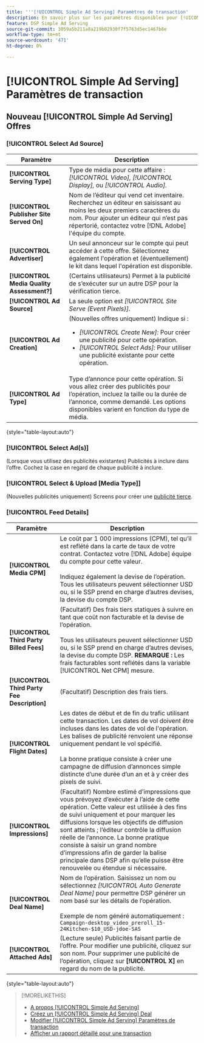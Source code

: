 ```yaml
---
title: '''[!UICONTROL Simple Ad Serving] Paramètres de transaction'
description: En savoir plus sur les paramètres disponibles pour [!UICONTROL Simple Ad Serving] les offres.
feature: DSP Simple Ad Serving
source-git-commit: 3059a5b211a8a219b02930f7f5763d5ec1467b8e
workflow-type: tm+mt
source-wordcount: '471'
ht-degree: 0%

---
```


# [!UICONTROL Simple Ad Serving] Paramètres de transaction

## Nouveau [!UICONTROL Simple Ad Serving] Offres

### [!UICONTROL Select Ad Source]

| Paramètre | Description |
|-----------|-------------|
| **[!UICONTROL Serving Type]** | Type de média pour cette affaire : *[!UICONTROL Video],* *[!UICONTROL Display],* ou *[!UICONTROL Audio].* |
| **[!UICONTROL Publisher Site Served On]** | Nom de l’éditeur qui vend cet inventaire. Recherchez un éditeur en saisissant au moins les deux premiers caractères du nom. Pour ajouter un éditeur qui n’est pas répertorié, contactez votre [!DNL Adobe] l&#39;équipe du compte. |
| **[!UICONTROL Advertiser]** | Un seul annonceur sur le compte qui peut accéder à cette offre. Sélectionnez également l&#39;opération et (éventuellement) le kit dans lequel l&#39;opération est disponible. |
| **[!UICONTROL Media Quality Assessment?]** | (Certains utilisateurs) Permet à la publicité de s’exécuter sur un autre DSP pour la vérification tierce. <!-- Who can select this? It's disabled for me. Need to see if there are additional fields when this is enabled. --> |
| **[!UICONTROL Ad Source]** | La seule option est *[!UICONTROL Site Serve (Event Pixels)]*. |
| **[!UICONTROL Ad Creation]** | (Nouvelles offres uniquement) Indique si :<ul><li>*[!UICONTROL Create New]:* Pour créer une publicité pour cette opération.</li><li>*[!UICONTROL Select Ads]:* Pour utiliser une publicité existante pour cette opération.</li></ul> |
| **[!UICONTROL Ad Type]** | Type d’annonce pour cette opération. Si vous allez créer des publicités pour l’opération, incluez la taille ou la durée de l’annonce, comme demandé. Les options disponibles varient en fonction du type de média. |

{style=&quot;table-layout:auto&quot;}

### [!UICONTROL Select Ad(s)]

(Lorsque vous utilisez des publicités existantes) Publicités à inclure dans l’offre. Cochez la case en regard de chaque publicité à inclure.

### [!UICONTROL Select & Upload [Media Type]]

(Nouvelles publicités uniquement) Screens pour créer une [publicité tierce](/help/dsp/campaign-management/ads/ad-create-multiple.md).

### [!UICONTROL Feed Details]

| Paramètre | Description |
|-----------|-------------|
| **[!UICONTROL Media CPM]** | Le coût par 1 000 impressions (CPM), tel qu’il est reflété dans la carte de taux de votre contrat. Contactez votre [!DNL Adobe] équipe du compte pour cette valeur. <br><br>Indiquez également la devise de l’opération. Tous les utilisateurs peuvent sélectionner USD ou, si le SSP prend en charge d’autres devises, la devise du compte DSP. |
| **[!UICONTROL Third Party Billed Fees]** | (Facultatif) Des frais tiers statiques à suivre en tant que coût non facturable et la devise de l’opération.<br><br>Tous les utilisateurs peuvent sélectionner USD ou, si le SSP prend en charge d’autres devises, la devise du compte DSP. **REMARQUE :** Les frais facturables sont reflétés dans la variable [!UICONTROL Net CPM] mesure. |
| **[!UICONTROL Third Party Fee Description]** | (Facultatif) Description des frais tiers. |
| **[!UICONTROL Flight Dates]** | Les dates de début et de fin du trafic utilisant cette transaction. Les dates de vol doivent être incluses dans les dates de vol de l&#39;opération. Les balises de publicité renvoient une réponse uniquement pendant le vol spécifié.<br><br> La bonne pratique consiste à créer une campagne de diffusion d’annonces simple distincte d’une durée d’un an et à y créer des pixels de suivi. |
| **[!UICONTROL Impressions]** | (Facultatif) Nombre estimé d’impressions que vous prévoyez d’exécuter à l’aide de cette opération. Cette valeur est utilisée à des fins de suivi uniquement et pour marquer les diffusions lorsque les objectifs de diffusion sont atteints ; l’éditeur contrôle la diffusion réelle de l’annonce. La bonne pratique consiste à saisir un grand nombre d’impressions afin de garder la balise principale dans DSP afin qu’elle puisse être renouvelée ou étendue si nécessaire. |
| **[!UICONTROL Deal Name]** | Nom de l’opération. Saisissez un nom ou sélectionnez *[!UICONTROL Auto Generate Deal Name]* pour permettre DSP générer un nom basé sur les détails de l’opération.<br><br>Exemple de nom généré automatiquement : `Campaign-desktop_video_preroll_15-24Kitchen-$10_USD-jdoe-SAS` |
| **[!UICONTROL Attached Ads]** | (Lecture seule) Publicités faisant partie de l’offre. Pour modifier une publicité, cliquez sur son nom. Pour supprimer une publicité de l’opération, cliquez sur **[!UICONTROL X]** en regard du nom de la publicité. |

{style=&quot;table-layout:auto&quot;}

<!-- 
## Existing Simple Ad Serving Deals

Changes aren't applied retroactively.
-->

<!-- completely different settings layout, so need a separate section for them -->

<!-- From Abhinav: Editable fields are Name, Start & End date, Impressions & CPM. Changes are not applied retroactively.

But I see:

| Parameter | Description |
|-----------|-------------|

| **[!UICONTROL Are you using Deal ID?] | (Read-only) Whether the deal was set up as a [!UICONTROL Deal ID] (*[!DNL Yes]*)  or a [!UICONTROL Simple Ad Serving] deal (*[!DNL No]*). |
| **[!UICONTROL Inventory Type] | (Read-only) The inventory type for the deal. |
| **[!UICONTROL Feed Name] | The name of the [!UICONTROL Simple Ad Serving] deal. |
| **[!UICONTROL Publisher Ad Server] | (Read-only)  |
| **[!UICONTROL Publisher maximum ad length] | The maximum length of the ad, per the publisher. |
| **[!UICONTROL Publisher minimum ad length] | The minimum length of the ad, per the publisher. |
| **[!UICONTROL Fill Type] | (Read-only)  |
| **[!UICONTROL Contracted CPM] | This field is required if billing through TubeMogul, but enter your CPM in this field to track your actual spend. |
| **[!UICONTROL 3rd party technology CPM] | (Optional)  |
| **[!UICONTROL Planned Flight Dates] | The beginning and end dates for the deal flight. These dates don't control ad delivery but are used to track delivery pacing. **THIS IS CONTRARY TO WHAT THE NEW DEAL SETTINGS ABOVE, FROM ABHINAV, SAY**> |
| **[!UICONTROL Target Impressions] | (Optional) The estimated number of impressions you expect to run using this deal. This value is used for tracking purposes only and to flag when delivery goals are met; the publisher controls actual ad delivery. The best practice is to enter a high number of impressions to keep the tag active within DSP so it can be renewed or extended if needed. |
 -->

>[!MORELIKETHIS]
>
>* [A propos [!UICONTROL Simple Ad Serving]](simple-deal-about.md)
>* [Créez un [!UICONTROL Simple Ad Serving] Deal](simple-deal-create.md)
>* [Modifier [!UICONTROL Simple Ad Serving] Paramètres de transaction](simple-deal-edit.md)
>* [Afficher un rapport détaillé pour une transaction](/help/dsp/inventory/deal-view-report.md)


<!-- add back when reimplemented:
>* [View Event-Tracking Pixels for a [!UICONTROL Simple Ad Serving] Deal](simple-deal-show-pixels.md)
-->
